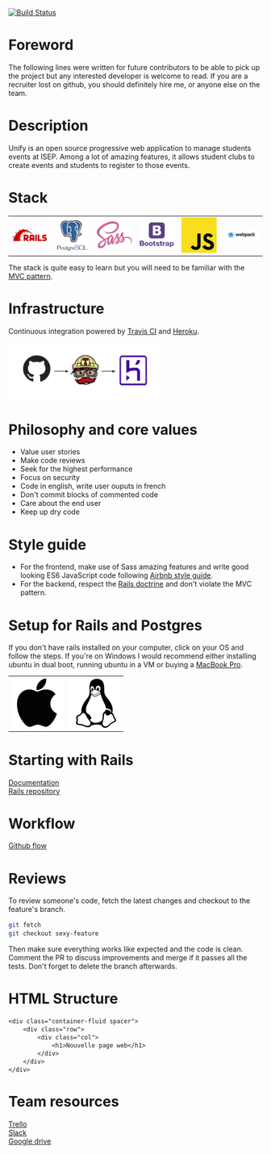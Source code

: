[![Build Status](https://travis-ci.com/juliencol/unify.svg?token=xbg5Xhr2ukhr4x5a4adb&branch=master)](https://travis-ci.com/juliencol/unify)

# Foreword
The following lines were written for future contributors to be able to pick up the project but any interested developer is welcome to read. If you are a recruiter lost on github, you should definitely hire me, or anyone else on the team.

# Description
Unify is an open source progressive web application to manage students events at ISEP. Among a lot of amazing features, it allows student clubs to create events and students to register to those events. 

# Stack
<table>
  <tr>
    <td>
       <a href="https://rubyonrails.org/">
        <img src="app/assets/images/rails_logo.png" alt="Rails logo" width='250px' />
      </a>
    </td>
    <td>
      <a href="https://www.postgresql.org/">
        <img src="app/assets/images/postgres_logo.png" alt="Postgreslogo" width='250px' />
      </a>
    </td>
    <td>
      <a href="https://sass-lang.com/">
         <img src="app/assets/images/sass_logo.png" alt="Sass logo" width='250px' />
      </a>
    </td>
    <td>
      <a href="https://getbootstrap.com/">
         <img src="app/assets/images/bootstrap_logo.png" alt="Bootstrap logo" width='250px' />
      </a>
    </td>
    <td>
       <a href="https://developer.mozilla.org/en-US/docs/Web/JavaScript">
          <img src="app/assets/images/js_logo.png" alt="JS logo" width='250px' />
      </a>
    </td>
     <td>
       <a href="https://webpack.js.org/">
          <img src="app/assets/images/webpack_logo.png" alt="Webpack logo" width='250px' />
      </a>
    </td>
  </tr>
</table>

The stack is quite easy to learn but you will need to be familiar with the [MVC pattern](https://en.wikipedia.org/wiki/Model%E2%80%93view%E2%80%93controller). 

# Infrastructure
Continuous integration powered by [Travis CI](https://travis-ci.com/) and [Heroku](heroku.com). 

<img src="app/assets/images/github_travis.png" alt="CI picture" width='300px' />

# Philosophy and core values
* Value user stories
* Make code reviews
* Seek for the highest performance
* Focus on security
* Code in english, write user ouputs in french
* Don't commit blocks of commented code
* Care about the end user
* Keep up dry code

# Style guide
* For the frontend, make use of Sass amazing features and write good looking ES6 JavaScript code following [Airbnb style guide](https://github.com/airbnb/javascript).
* For the backend, respect the [Rails doctrine](https://rubyonrails.org/doctrine/) and don't violate the MVC pattern.

# Setup for Rails and Postgres
If you don't have rails installed on your computer, click on your OS and follow the steps. If you're on Windows I would recommend either installing ubuntu in dual boot, running ubuntu in a VM or buying a [MacBook Pro](https://www.apple.com/fr/macbook-pro/?afid=p238%7Cs19SgiikC-dc_mtid_187079nc38483_pcrid_410429749888_pgrid_41257055459_&cid=aos-fr-kwgo-mac--slid---product-).
<table>
  <tr>
    <td>
      <a href="setup/macOS_setup.md">
        <img src="images/apple.png" alt="macOS" width='100px'/>
      </a>
    </td>
    <td>
      <a href="setup/ubuntu_setup.md">
        <img src="images/linux.png" alt="Ubuntu" width='100px' />
      </a>
    </td>
  </tr>
</table>

# Starting with Rails
[Documentation](https://guides.rubyonrails.org/getting_started.html) </br>
[Rails repository](https://github.com/rails/rails)

# Workflow
[Github flow](https://guides.github.com/introduction/flow/)

# Reviews
To review someone's code, fetch the latest changes and checkout to the feature's branch.
```bash
git fetch
git checkout sexy-feature
```
Then make sure everything works like expected and the code is clean. Comment the PR to discuss improvements and merge if it passes all the tests. Don't forget to delete the branch afterwards.

# HTML Structure
```
<div class="container-fluid spacer">
    <div class="row">
        <div class="col">
            <h1>Nouvelle page web</h1>
        </div>
    </div>
</div>
```

# Team resources
[Trello](https://trello.com/b/KvPE3ned/unify) </br>
[Slack](https://app.slack.com/client/TKF4P6WH4/CKEPWD9AB) </br>
[Google drive](https://drive.google.com/drive/folders/1vc034GAaMxUp22WMZpV6nspGkFCAyoX9) </br>

